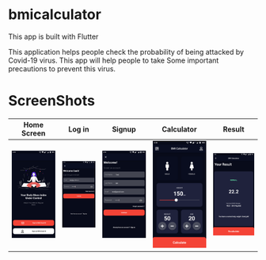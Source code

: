 # bmicalculator
 This app is built with Flutter 

This application helps people check the probability of being attacked by Covid-19 virus. This app will help people to take Some important precautions to prevent this virus. 

# ScreenShots

Home Screen           |  Log in           |  Signup           |  Calculator           |  Result          
:-------------------------:|:-------------------------:|:-------------------------:|:-------------------------:|:-------------------------:
![home](landing.png)  |  ![Login](login.png) | ![signup](signup.png) | ![bmicalculator](home.png) | ![signup](result.png)


